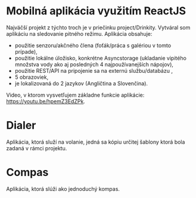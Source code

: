 <h1>Mobilná aplikácia využitím ReactJS</h1>

Najväčší projekt z týchto troch je v priečinku project/Drinkity. Vytváral som aplikáciu na sledovanie pitného režimu. 
Aplikácia obsahuje:
- použitie senzoru/akčného člena (foťák/práca s galériou v tomto prípade),
- použitie lokálne úložisko, konkrétne Asyncstorage (ukladanie vipitého množstva vody ako aj posledných 4 najpoužívanejších nápojov),
- použitie REST/API na pripojenie sa na externú službu/databázu ,
- 5 obrazoviek,
- je lokalizovaná do 2 jazykov (Angličtina a Slovenčina).

Video, v ktorom vysvetľujem základne funkcie aplikácie: https://youtu.be/hpemZ3EdZPk.

<h1>Dialer</h1>
Aplikácia, ktorá služí na volanie, jedná sa kópiu určitej šablony ktorá bola zadaná v rámci projektu.

<h1>Compas</h1>
Aplikácia, ktorá slúži ako jednoduchý kompas.

